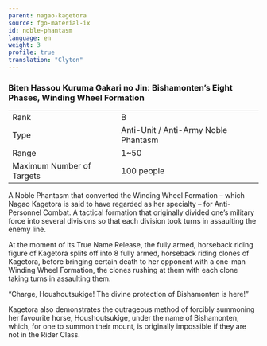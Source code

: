 ```yaml
---
parent: nagao-kagetora
source: fgo-material-ix
id: noble-phantasm
language: en
weight: 3
profile: true
translation: "Clyton"
---
```


### Biten Hassou Kuruma Gakari no Jin: Bishamonten’s Eight Phases, Winding Wheel Formation

<table>
  <tr><td>Rank</td><td>B</td></tr>
  <tr><td>Type</td><td>Anti-Unit / Anti-Army Noble Phantasm</td></tr>
  <tr><td>Range</td><td>1~50</td></tr>
  <tr><td>Maximum Number of Targets</td><td>100 people</td></tr>
</table>

A Noble Phantasm that converted the Winding Wheel Formation – which Nagao Kagetora is said to have regarded as her specialty – for Anti-Personnel Combat. A tactical formation that originally divided one’s military force into several divisions so that each division took turns in assaulting the enemy line.

At the moment of its True Name Release, the fully armed, horseback riding figure of Kagetora splits off into 8 fully armed, horseback riding clones of Kagetora, before bringing certain death to her opponent with a one-man Winding Wheel Formation, the clones rushing at them with each clone taking turns in assaulting them.

“Charge, Houshoutsukige! The divine protection of Bishamonten is here!”

Kagetora also demonstrates the outrageous method of forcibly summoning her favourite horse, Houshoutsukige, under the name of Bishamonten, which, for one to summon their mount, is originally impossible if they are not in the Rider Class.
